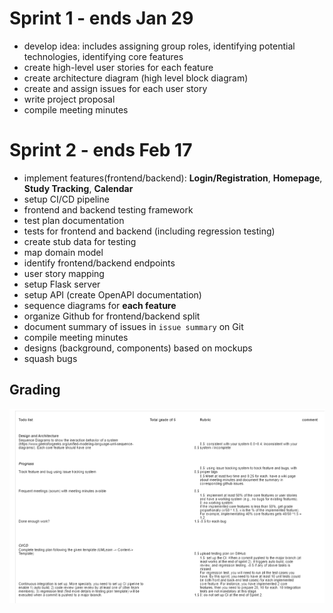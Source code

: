 # Sprint 1 - ends Jan 29
- develop idea: includes assigning group roles, identifying potential technologies, identifying core features
- create high-level user stories for each feature
- create architecture diagram (high level block diagram)
- create and assign issues for each user story
- write project proposal 
- compile meeting minutes
# Sprint 2 - ends Feb 17
- implement features(frontend/backend): **Login/Registration**, **Homepage**, **Study Tracking**, **Calendar**
- setup CI/CD pipeline
- frontend and backend testing framework
- test plan documentation
- tests for frontend and backend (including regression testing)
- create stub data for testing
- map domain model
- identify frontend/backend endpoints
- user story mapping
- setup Flask server
- setup API (create OpenAPI documentation)
- sequence diagrams for **each feature**
- organize Github for frontend/backend split
- document summary of issues in `issue summary` on Git
- compile meeting minutes
- designs (background, components) based on mockups
- squash bugs
## Grading
![](/docs/sprint2_grade.png)
